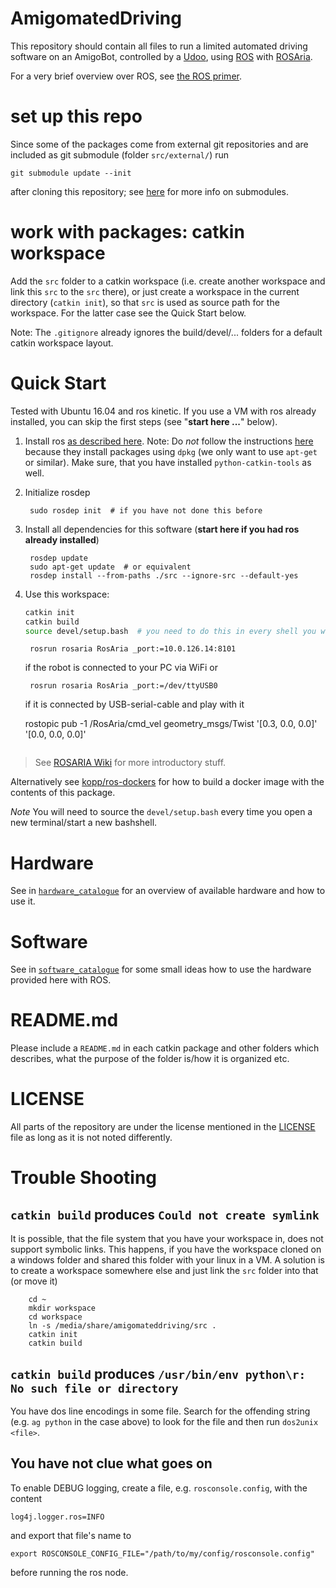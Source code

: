 # AmigomatedDriving

This repository should contain all files to run a
limited automated driving software on an AmigoBot,
controlled by a [Udoo](), using [ROS](ros.org)
with [ROSAria](http://wiki.ros.org/ROSARIA).

For a very brief overview over ROS, see
[the ROS primer](ros_primer.md).

# set up this repo

Since some of the packages come from external git repositories and are included
as git submodule (folder `src/external/`) run

    git submodule update --init

after cloning this repository; see
[here](https://git-scm.com/book/en/v2/Git-Tools-Submodules)
for more info on submodules.

# work with packages: catkin workspace

Add the `src` folder to a catkin workspace (i.e. create another workspace and
link this `src` to the `src` there), or just create a workspace in the current
directory (`catkin init`), so that `src` is used as source path for the
workspace.  For the latter case see the Quick Start below.

Note: The `.gitignore` already ignores the build/devel/... folders for a
default catkin workspace layout.

# Quick Start

Tested with Ubuntu 16.04 and ros kinetic.
If you use a VM with ros already installed, you can skip the first steps (see "**start here ...**" below).

1. Install ros [as described here](http://wiki.ros.org/ROS/Installation).
    Note: Do *not* follow the instructions
    [here](http://wiki.ros.org/ROSARIA/Tutorials/How%20to%20use%20ROSARIA)
    because they install packages using `dpkg` (we only want to use `apt-get` or similar).
    Make sure, that you have installed `python-catkin-tools` as well.
1. Initialize rosdep

        sudo rosdep init  # if you have not done this before
1. Install all dependencies for this software (**start here if you had ros already installed**)

        rosdep update
        sudo apt-get update  # or equivalent
        rosdep install --from-paths ./src --ignore-src --default-yes
1. Use this workspace:

    ```bash
    catkin init
    catkin build
    source devel/setup.bash  # you need to do this in every shell you want to use ros in
    ```

        rosrun rosaria RosAria _port:=10.0.126.14:8101

    if the robot is connected to your PC via WiFi or

        rosrun rosaria RosAria _port:=/dev/ttyUSB0

    if it is connected by USB-serial-cable and play with it

    rostopic pub -1 /RosAria/cmd_vel geometry_msgs/Twist '[0.3, 0.0, 0.0]' '[0.0, 0.0, 0.0]'
    ```

> See [ROSARIA Wiki](http://wiki.ros.org/ROSARIA/Tutorials/How%20to%20use%20ROSARIA) for more introductory stuff.

Alternatively see [kopp/ros-dockers](https://github.com/kopp/ros-dockers) for how to
build a docker image with the contents of this package.

*Note* You will need to source the `devel/setup.bash` every time you
open a new terminal/start a new bashshell.

# Hardware

See in
[`hardware_catalogue`](hardware_catalogue/README.md)
for an overview of available hardware and how to use it.

# Software

See in
[`software_catalogue`](software_catalogue/README.md)
for some small ideas how to use the hardware provided here with ROS.

# README.md

Please include a `README.md` in each catkin package and other folders which
describes, what the purpose of the folder is/how it is organized etc.

# LICENSE

All parts of the repository are under the license mentioned in the [LICENSE](LICENSE.txt) file as long as it is not noted differently.

# Trouble Shooting

## `catkin build` produces `Could not create symlink`

It is possible, that the file system that you have your workspace in, does not support symbolic links.
This happens, if you have the workspace cloned on a windows folder and shared this folder with your linux in a VM.
A solution is to create a workspace somewhere else and just link the `src` folder into that (or move it)

		cd ~
        mkdir workspace
        cd workspace
        ln -s /media/share/amigomateddriving/src .
        catkin init
        catkin build

## `catkin build` produces `/usr/bin/env python\r: No such file or directory`

You have dos line encodings in some file.
Search for the offending string (e.g. `ag python` in the case above) to look for the file and then run `dos2unix <file>`.

## You have not clue what goes on

To enable DEBUG logging, create a file, e.g. `rosconsole.config`, with the content

    log4j.logger.ros=INFO

and export that file's name to

    export ROSCONSOLE_CONFIG_FILE="/path/to/my/config/rosconsole.config"

before running the ros node.
